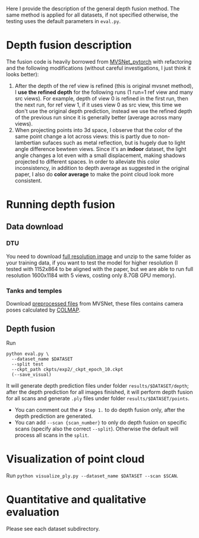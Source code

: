 Here I provide the description of the general depth fusion method. The same method is applied for all datasets, if not specified otherwise, the testing uses the default parameters in `eval.py`.

# Depth fusion description

The fusion code is heavily borrowed from [MVSNet_pytorch](https://github.com/xy-guo/MVSNet_pytorch/blob/master/eval.py) with refactoring and the following modifications (without careful investigations, I just think it looks better):
1.  After the depth of the ref view is refined (this is original mvsnet method), I **use the refined depth** for the following runs (1 run=1 ref view and many src views). For example, depth of view 0 is refined in the first run, then the next run, for ref view 1, if it uses view 0 as src view, this time we don't use the original depth prediction, instead we use the refined depth of the previous run since it is generally better (average across many views).
2.  When projecting points into 3d space, I observe that the color of the same point change a lot across views: this is partly due to non-lambertian sufaces such as metal reflection, but is hugely due to light angle difference bewteen views. Since it's an **indoor** dataset, the light angle changes a lot even with a small displacement, making shadows projected to different spaces. In order to alleviate this color inconsistency, in addition to depth average as suggested in the original paper, I also do **color average** to make the point cloud look more consistent.

# Running depth fusion

## Data download

### DTU
You need to download [full resolution image](http://roboimagedata2.compute.dtu.dk/data/MVS/Rectified.zip) and unzip to the same folder as your training data, if you want to test the model for higher resolution (I tested with 1152x864 to be aligned with the paper, but we are able to run full resolution 1600x1184 with 5 views, costing only 8.7GB GPU memory).

### Tanks and temples
Download [preprocessed files](https://drive.google.com/file/d/1YArOJaX9WVLJh4757uE8AEREYkgszrCo/view) from MVSNet, these files contains camera poses calculated by [COLMAP](https://github.com/colmap/colmap).

## Depth fusion

Run
```
python eval.py \
  --dataset_name $DATASET
  --split test
  --ckpt_path ckpts/exp2/_ckpt_epoch_10.ckpt
  (--save_visual)
```

It will generate depth prediction files under folder `results/$DATASET/depth`; after the depth prediction for all images finished, it will perform depth fusion for all scans and generate `.ply` files under folder `results/$DATASET/points`.

*  You can comment out the `# Step 1.` to do depth fusion only, after the depth prediction are generated.
*  You can add `--scan {scan_number}` to only do depth fusion on specific scans (specify also the correct `--split`). Otherwise the default will process all scans in the `split`.

# Visualization of point cloud

Run `python visualize_ply.py --dataset_name $DATASET --scan $SCAN`.

# Quantitative and qualitative evaluation

Please see each dataset subdirectory.

